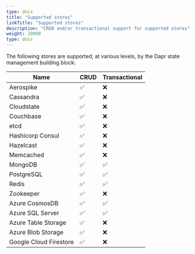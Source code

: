 ```yaml
---
type: docs
title: "Supported stores"
linkTitle: "Supported stores"
description: "CRUD and/or transactional support for supported stores"
weight: 20000
type: docs
---
```


The following stores are supported, at various levels, by the Dapr state management building block:

| Name                   | CRUD | Transactional |
|------------------------|------|---------------|
| Aerospike              | ✅  | ❌            |
| Cassandra              | ✅  | ❌            |
| Cloudstate             | ✅  | ❌            |
| Couchbase              | ✅  | ❌            |
| etcd                   | ✅  | ❌            |
| Hashicorp Consul       | ✅  | ❌            |
| Hazelcast              | ✅  | ❌            |
| Memcached              | ✅  | ❌            |
| MongoDB                | ✅  | ✅            |
| PostgreSQL             | ✅  | ✅            |
| Redis                  | ✅  | ✅            |
| Zookeeper              | ✅  | ❌            |
| Azure CosmosDB         | ✅  | ✅            |
| Azure SQL Server       | ✅  | ✅            |
| Azure Table Storage    | ✅  | ❌            |
| Azure Blob Storage     | ✅  | ❌            |
| Google Cloud Firestore | ✅  | ❌            |

